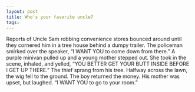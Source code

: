 ```yaml
---
layout: post
title: Who's your favorite uncle?
tags: 
---
```

Reports of Uncle Sam robbing convenience stores bounced around until they cornered him in a tree house behind a dumpy trailer. The policeman smirked over the speaker, “I WANT YOU to come down from there.”
A purple minivan pulled up and a young mother stepped out. She took in the scene, inhaled, and yelled, “YOU BETTER GET YOUR BUTT INSIDE BEFORE I GET UP THERE.”
The thief sprang from his tree. Halfway across the lawn, the wig fell to the ground.
The boy returned the money. His mother was upset, but laughed. “I WANT YOU to go to your room.”
